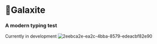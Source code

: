 # 🌌Galaxite
### A modern typing test
Currently in development
![2eebca2e-ea2c-4bba-8579-edeacbf82e90](https://user-images.githubusercontent.com/97550617/169689994-759eda47-56ac-431a-8ecc-74bb378836d3.jpg)
